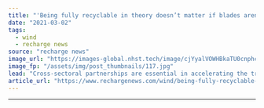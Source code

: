 ```yaml
---
title: "'Being fully recyclable in theory doesn’t matter if blades aren't recycled in practice'"
date: "2021-03-02"
tags: 
  - wind
  - recharge news
source: "recharge news"
image_url: "https://images-global.nhst.tech/image/cjYyalVOWHBkaTU0cnphcFR4K0tTYzMxMlkvYVhOd29NR1ZDNTZ1SmlLOD0=/nhst/binary/c5f9c77f27ed4edd6d2240ce7201ecfa"
image_fp: "/assets/img/post_thumbnails/117.jpg"
lead: "Cross-sectoral partnerships are essential in accelerating the transition to a circular economy for blades, writes John Korsgaard"
article_url: "https://www.rechargenews.com/wind/being-fully-recyclable-in-theory-doesn-t-matter-if-blades-arent-recycled-in-practice/2-1-972943"
---
```


---
